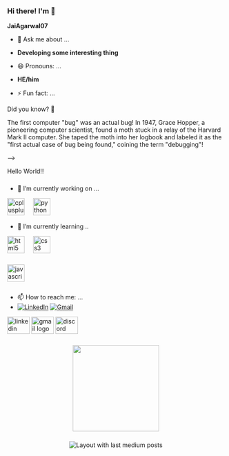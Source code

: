 ### Hi there! I'm 👋
**JaiAgarwal07** 

- 💬 Ask me about ...
- **Developing some interesting thing**

- 😄 Pronouns: ...
- **HE/him**
- ⚡ Fun fact: ...

Did you know? 🧠

The first computer "bug" was an actual bug! In 1947, Grace Hopper, a pioneering computer scientist, found a moth stuck in a relay of the Harvard Mark II computer. She taped the moth into her logbook and labeled it as the "first actual case of bug being found," coining the term "debugging"!

-->
<p align="left">Hello World!!</p>

###
- 🔭 I’m currently working on ...

<div align="left">
  <img src="https://cdn.jsdelivr.net/gh/devicons/devicon/icons/cplusplus/cplusplus-original.svg" height="40" alt="cplusplus logo"  />
  <img width="12" />
  <img src="https://cdn.jsdelivr.net/gh/devicons/devicon/icons/python/python-original.svg" height="40" alt="python logo"  />
  <img width="12" />

  - 🌱 I’m currently learning ..
  <img src="https://cdn.jsdelivr.net/gh/devicons/devicon/icons/html5/html5-original.svg" height="40" alt="html5 logo"  />
  <img width="12" />
  <img src="https://cdn.jsdelivr.net/gh/devicons/devicon/icons/css3/css3-original.svg" height="40" alt="css3 logo"  />
</div>

###

<div align="left">
  <img src="https://cdn.jsdelivr.net/gh/devicons/devicon/icons/javascript/javascript-original.svg" height="40" alt="javascript logo"  />
  <img width="12" />

</div>

###

- 📫 How to reach me: ...
- [![LinkedIn](https://img.shields.io/badge/LinkedIn-0A66C2?style=for-the-badge&logo=linkedin&logoColor=white)](https://www.linkedin.com/in/jai-agarwal-076728227)
[![Gmail](https://img.shields.io/badge/Gmail-D14836?style=for-the-badge&logo=gmail&logoColor=white)](jaiagarwal2002@gmail.com)
<div align="left">
  <img src="https://raw.githubusercontent.com/maurodesouza/profile-readme-generator/master/src/assets/icons/social/linkedin/default.svg" width="52" height="40" alt="linkedin logo"  />
  <img src="https://raw.githubusercontent.com/maurodesouza/profile-readme-generator/master/src/assets/icons/social/gmail/default.svg" width="52" height="40" alt="gmail logo"  />
  <img src="https://raw.githubusercontent.com/maurodesouza/profile-readme-generator/master/src/assets/icons/social/discord/default.svg" width="52" height="40" alt="discord logo"  />
</div>

###

<div align="center">
  <img height="200" src="https://i.imgflip.com/65efzo.gif"  />
</div>

###

<div align="center">
  <img src="https://github-read-medium-git-main.pahlevikun.vercel.app/latest?limit=4" alt="Layout with last medium posts"  />
</div>
